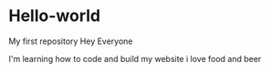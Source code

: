 # Hello-world
My first repository
Hey Everyone
  
  I'm learning how to code and build my website 
  i love food and beer 
  
